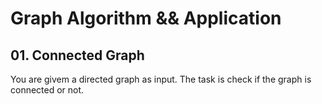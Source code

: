 # Graph Algorithm && Application
## 01. Connected Graph
You are givem a directed graph as input. The task is check if the graph is connected or not.